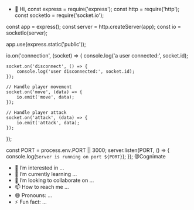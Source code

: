 - 👋 Hi, const express = require('express');
const http = require('http');
const socketIo = require('socket.io');

const app = express();
const server = http.createServer(app);
const io = socketIo(server);

app.use(express.static('public'));

io.on('connection', (socket) => {
    console.log('a user connected:', socket.id);

    socket.on('disconnect', () => {
        console.log('user disconnected:', socket.id);
    });

    // Handle player movement
    socket.on('move', (data) => {
        io.emit('move', data);
    });

    // Handle player attack
    socket.on('attack', (data) => {
        io.emit('attack', data);
    });
});

const PORT = process.env.PORT || 3000;
server.listen(PORT, () => {
    console.log(`Server is running on port ${PORT}`);
}); @Cognimate
- 👀 I’m interested in ...
- 🌱 I’m currently learning ...
- 💞️ I’m looking to collaborate on ...
- 📫 How to reach me ...
- 😄 Pronouns: ...
- ⚡ Fun fact: ...

<!---
Cognimate/Cognimate is a ✨ special ✨ repository because its `README.md` (this file) appears on your GitHub profile.
You can click the Preview link to take a look at your changes.
--->
